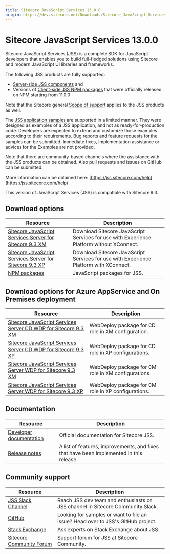 ```yaml
---
title: Sitecore JavaScript Services 13.0.0
origin: https://dev.sitecore.net/Downloads/Sitecore_JavaScript_Services/130/Sitecore_JavaScript_Services_1300.aspx
---
```


# Sitecore JavaScript Services 13.0.0

Sitecore JavaScript Services (JSS) is a complete SDK for JavaScript developers that enables you to build full-fledged solutions using Sitecore and modern JavaScript UI libraries and frameworks.

The following JSS products are fully supported:

-   [Server-side JSS components](/Downloads/Sitecore_JavaScript_Services) and
-   Versions of [Client-side JSS NPM packages](https://github.com/Sitecore/jss/tree/dev/packages) that were officially released on NPM starting from 11.0.0

Note that the Sitecore general [Scope of support](https://kb.sitecore.net/articles/463549#ScopeOfSupport) applies to the JSS products as well.

The [JSS application samples](https://github.com/Sitecore/jss/tree/dev/samples) are supported in a limited manner. They were designed as examples of a JSS application, and not as ready-for-production code. Developers are expected to extend and customize those examples according to their requirements. Bug reports and feature requests for the samples can be submitted. Immediate fixes, Implementation assistance or advices for the Examples are not provided.

Note that there are community-based channels where the assistance with the JSS products can be obtained. Also pull requests and issues on GitHub can be submitted.

More information can be obtained here: [https://jss.sitecore.com/help](https://jss.sitecore.com/help)

  <Alert variant='warning' mb={4}>
    <AlertIcon />
    This version of JavaScript Services (JSS) is compatible with Sitecore 9.3.
  </Alert>
  

## Download options

 | Resource | Description |
 | --- | --- |
 | [Sitecore JavaScript Services Server for Sitecore 9.3 XM](https://sitecoredev.azureedge.net/~/media/B44CE4D9F0D645A49CEB3FC083E76F07.ashx?date=20191126T092707) | Download Sitecore JavaScript Services for use with Experience Platform without XConnect. |
 | [Sitecore JavaScript Services Server for Sitecore 9.3 XP](https://sitecoredev.azureedge.net/~/media/6D84DB513F114C15BAF5BCDEF91EFF21.ashx?date=20191126T092707) | Download Sitecore JavaScript Services for use with Experience Platform with XConnect. |
 | [NPM packages](https://www.npmjs.com/org/sitecore-jss) | JavaScript packages for JSS. |

## Download options for Azure AppService and On Premises deployment

 | Resource | Description |
 | --- | --- |
 | [Sitecore JavaScript Services Server CD WDP for Sitecore 9.3 XM](https://sitecoredev.azureedge.net/~/media/0FA7BD5447FC4B6BBFB7E12DD72C4BA3.ashx?date=20191126T092727) | WebDeploy package for CD role in XM configuration. |
 | [Sitecore JavaScript Services Server CD WDP for Sitecore 9.3 XP](https://sitecoredev.azureedge.net/~/media/D9018CF6F9F1422B882E9C8A904DF38A.ashx?date=20191126T092727) | WebDeploy package for CD role in XP configurations. |
 | [Sitecore JavaScript Services Server WDP for Sitecore 9.3 XM](https://sitecoredev.azureedge.net/~/media/58C54A65CD904D9F876D3714962D67BF.ashx?date=20191126T092727) | WebDeploy package for CM role in XM configurations. |
 | [Sitecore JavaScript Services Server WDP for Sitecore 9.3 XP](https://sitecoredev.azureedge.net/~/media/2600ABD110E64C29837637AA32F88C4A.ashx?date=20191126T092727) | WebDeploy package for CM role in XP configurations. |

## Documentation

 | Resource | Description |
 | --- | --- |
 | [Developer documentation](https://jss.sitecore.net) | Official documentation for Sitecore JSS. |
 | [Release notes](https://jss.sitecore.net/release-notes) | A list of features, improvements, and fixes that have been implemented in this release. |

## Community support

 | Resource | Description |
 | --- | --- |
 | [JSS Slack Channel](https://sitecorechat.slack.com/messages/jss) | Reach JSS dev team and enthusiasts on JSS channel in Sitecore Community Slack. |
 | [GitHub](https://github.com/sitecore/jss) | Looking for samples or want to file an issue? Head over to JSS's GitHub project. |
 | [Stack Exchange](https://sitecore.stackexchange.com/questions/tagged/jss) | Ask experts on Stack Exchange about JSS. |
 | [Sitecore Community Forum](https://community.sitecore.net/developers/f/40) | Support forum for JSS at Sitecore Community. |